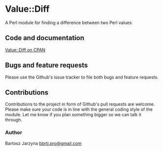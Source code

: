 # Value::Diff
A Perl module for finding a difference between two Perl values

## Code and documentation
[Value::Diff on CPAN](https://metacpan.org/release/Value-Diff)

## Bugs and feature requests
Please use the Github's issue tracker to file both bugs and feature requests.

## Contributions
Contributions to the project in form of Github's pull requests are
welcome. Please make sure your code is in line with the general
coding style of the module. Let me know if you plan something
bigger so we can talk it through.

### Author
Bartosz Jarzyna <bbrtj.pro@gmail.com>

